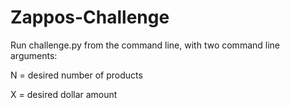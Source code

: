 Zappos-Challenge
================

Run challenge.py from the command line, with two command line arguments:


N = desired number of products


X = desired dollar amount
